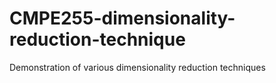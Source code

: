 # CMPE255-dimensionality-reduction-technique
Demonstration of various dimensionality reduction techniques
